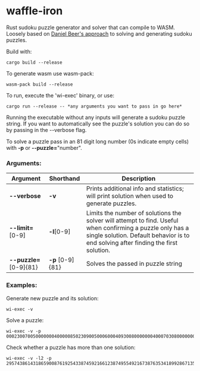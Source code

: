 # waffle-iron
Rust sudoku puzzle generator and solver that can compile to WASM. Loosely based on [Daniel Beer's approach](https://dlbeer.co.nz/articles/sudoku.html) to solving and generating sudoku 
puzzles.

Build with:

    cargo build --release

To generate wasm use wasm-pack:

    wasm-pack build --release

To run, execute the 'wi-exec' binary, or use:

    cargo run --release -- *any arguments you want to pass in go here*

Running the executable without any inputs will generate a sudoku puzzle string. If you want to automatically see the puzzle's solution you can do so by passing in the --verbose flag.

To solve a puzzle pass in an 81 digit long number (0s indicate empty cells) with **-p** or **--puzzle=**"number".

### Arguments:

Argument | Shorthand | Description
---------|-----------|------------
**--verbose** | **-v** | Prints additional info and statistics; will print solution when used to generate puzzles.
**--limit=**[0-9] | **-l**[0-9] | Limits the number of solutions the solver will attempt to find. Useful when confirming a puzzle only has a single solution. Default behavior is to end solving after finding the first solution.
**--puzzle=**[0-9]{81} | **-p**&nbsp;[0-9]{81} | Solves the passed in puzzle string

### Examples:

Generate new puzzle and its solution:

    wi-exec -v

Solve a puzzle:

    wi-exec -v -p 000230070050000000400000850230900500060004093008000000040007030800000000020009061

Check whether a puzzle has more than one solution:

    wi-exec -v -l2 -p 295743861431865900876192543387459216612387495549216738763534189928671354154938600

